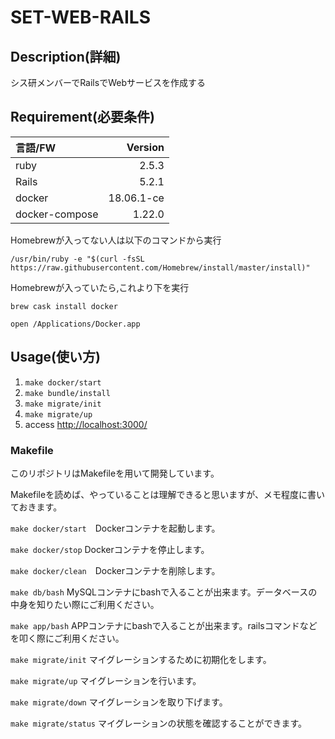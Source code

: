 # SET-WEB-RAILS

## Description(詳細)

シス研メンバーでRailsでWebサービスを作成する

## Requirement(必要条件)

|言語/FW|Version|
|:--|--:|
|ruby|2.5.3|
|Rails|5.2.1|
|docker|18.06.1-ce|
|docker-compose|1.22.0|

Homebrewが入ってない人は以下のコマンドから実行

`/usr/bin/ruby -e "$(curl -fsSL https://raw.githubusercontent.com/Homebrew/install/master/install)"`

Homebrewが入っていたら,これより下を実行

`brew cask install docker`

`open /Applications/Docker.app`

## Usage(使い方)

1. `make docker/start`
2. `make bundle/install`
3. `make migrate/init`
4. `make migrate/up`
5. access [http://localhost:3000/](http://localhost:3000/)

### Makefile

このリポジトリはMakefileを用いて開発しています。

Makefileを読めば、やっていることは理解できると思いますが、メモ程度に書いておきます。

`make docker/start`　Dockerコンテナを起動します。

`make docker/stop` Dockerコンテナを停止します。

`make docker/clean`　Dockerコンテナを削除します。

`make db/bash` MySQLコンテナにbashで入ることが出来ます。データベースの中身を知りたい際にご利用ください。

`make app/bash` APPコンテナにbashで入ることが出来ます。railsコマンドなどを叩く際にご利用ください。 

`make migrate/init` マイグレーションするために初期化をします。

`make migrate/up` マイグレーションを行います。

`make migrate/down` マイグレーションを取り下げます。

`make migrate/status` マイグレーションの状態を確認することができます。